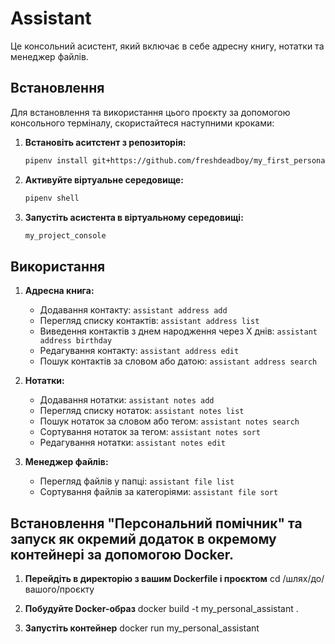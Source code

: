 # Assistant

Це консольний асистент, який включає в себе адресну книгу, нотатки та менеджер файлів.

## Встановлення

Для встановлення та використання цього проєкту за допомогою консольного терміналу, скористайтеся наступними кроками:

1. **Встановіть аситстент з репозиторія:**
    ```bash
    pipenv install git+https://github.com/freshdeadboy/my_first_personal_project.git
    ```

2. **Активуйте віртуальне середовище:**
    ```bash
    pipenv shell
    ```

3. **Запустіть асистента в віртуальному середовищі:**
    ```bash
    my_project_console
    ```

## Використання

1. **Адресна книга:**
    - Додавання контакту: `assistant address add`
    - Перегляд списку контактів: `assistant address list`
    - Виведення контактів з днем народження через X днів: `assistant address birthday`
    - Редагування контакту: `assistant address edit`
    - Пошук контактів за словом або датою: `assistant address search`

2. **Нотатки:**
    - Додавання нотатки: `assistant notes add`
    - Перегляд списку нотаток: `assistant notes list`
    - Пошук нотаток за словом або тегом: `assistant notes search`
    - Сортування нотаток за тегом: `assistant notes sort`
    - Редагування нотатки: `assistant notes edit`

3. **Менеджер файлів:**
    - Перегляд файлів у папці: `assistant file list`
    - Сортування файлів за категоріями: `assistant file sort`

## Встановлення "Персональний помічник" та запуск як окремий додаток в окремому контейнері за допомогою Docker.    

1. **Перейдіть в директорію з вашим Dockerfile і проєктом**
cd /шлях/до/вашого/проєкту

2. **Побудуйте Docker-образ**
docker build -t my_personal_assistant .

3. **Запустіть контейнер**
docker run my_personal_assistant
